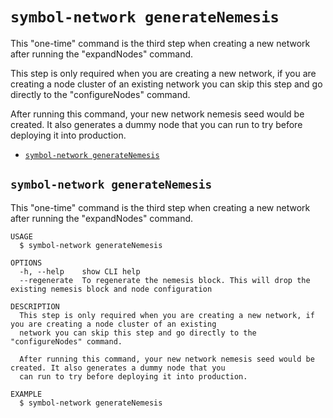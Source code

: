 `symbol-network generateNemesis`
================================

This "one-time" command is the third step when creating a new network after running the "expandNodes" command.

This step is only required when you are creating a new network, if you are creating a node cluster of an existing network you can skip this step and go directly to the "configureNodes" command.

After running this command, your new network nemesis seed would be created. It also generates a dummy node that you can run to try before deploying it into production.

* [`symbol-network generateNemesis`](#symbol-network-generatenemesis)

## `symbol-network generateNemesis`

This "one-time" command is the third step when creating a new network after running the "expandNodes" command.

```
USAGE
  $ symbol-network generateNemesis

OPTIONS
  -h, --help    show CLI help
  --regenerate  To regenerate the nemesis block. This will drop the existing nemesis block and node configuration

DESCRIPTION
  This step is only required when you are creating a new network, if you are creating a node cluster of an existing 
  network you can skip this step and go directly to the "configureNodes" command.

  After running this command, your new network nemesis seed would be created. It also generates a dummy node that you 
  can run to try before deploying it into production.

EXAMPLE
  $ symbol-network generateNemesis
```
